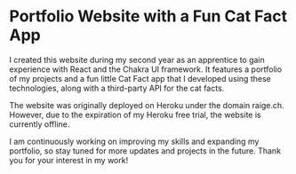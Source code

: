 # Portfolio Website with a Fun Cat Fact App

I created this website during my second year as an apprentice to gain experience with React and the Chakra UI framework. It features a portfolio of my projects and a fun little Cat Fact app that I developed using these technologies, along with a third-party API for the cat facts.

The website was originally deployed on Heroku under the domain raige.ch. However, due to the expiration of my Heroku free trial, the website is currently offline.

I am continuously working on improving my skills and expanding my portfolio, so stay tuned for more updates and projects in the future. Thank you for your interest in my work!
